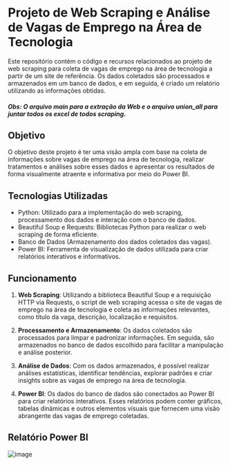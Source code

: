 # Projeto de Web Scraping e Análise de Vagas de Emprego na Área de Tecnologia

Este repositório contém o código e recursos relacionados ao projeto de web scraping para coleta de vagas de emprego na área de tecnologia a partir de um site de referência. Os dados coletados são processados e armazenados em um banco de dados, e em seguida, é criado um relatório utilizando as informações obtidas. 

##### Obs: O arquivo main para a extração da Web e o arquivo union_all para juntar todos os excel de todos scraping.

## Objetivo

O objetivo deste projeto é ter uma visão ampla com base na coleta de informações sobre vagas de emprego na área de tecnologia, realizar tratamentos e análises sobre esses dados e apresentar os resultados de forma visualmente atraente e informativa por meio do Power BI.

## Tecnologias Utilizadas

- Python: Utilizado para a implementação do web scraping, processamento dos dados e interação com o banco de dados.
- Beautiful Soup e Requests: Bibliotecas Python para realizar o web scraping de forma eficiente.
- Banco de Dados (Armazenamento dos dados coletados das vagas).
- Power BI: Ferramenta de visualização de dados utilizada para criar relatórios interativos e informativos.

## Funcionamento

1. **Web Scraping**: Utilizando a biblioteca Beautiful Soup e a requisição HTTP via Requests, o script de web scraping acessa o site de vagas de emprego na área de tecnologia e coleta as informações relevantes, como título da vaga, descrição, localização e requisitos.

2. **Processamento e Armazenamento**: Os dados coletados são processados para limpar e padronizar informações. Em seguida, são armazenados no banco de dados escolhido para facilitar a manipulação e análise posterior.

3. **Análise de Dados**: Com os dados armazenados, é possível realizar análises estatísticas, identificar tendências, explorar padrões e criar insights sobre as vagas de emprego na área de tecnologia.

4. **Power BI**: Os dados do banco de dados são conectados ao Power BI para criar relatórios interativos. Esses relatórios podem conter gráficos, tabelas dinâmicas e outros elementos visuais que fornecem uma visão abrangente das vagas de emprego coletadas.

## Relatório Power BI

![image](https://github.com/JorgeVitor30/VagasTI-Scraping/assets/103287884/bec8e70a-2568-4dad-9b67-f120572abe2a)


